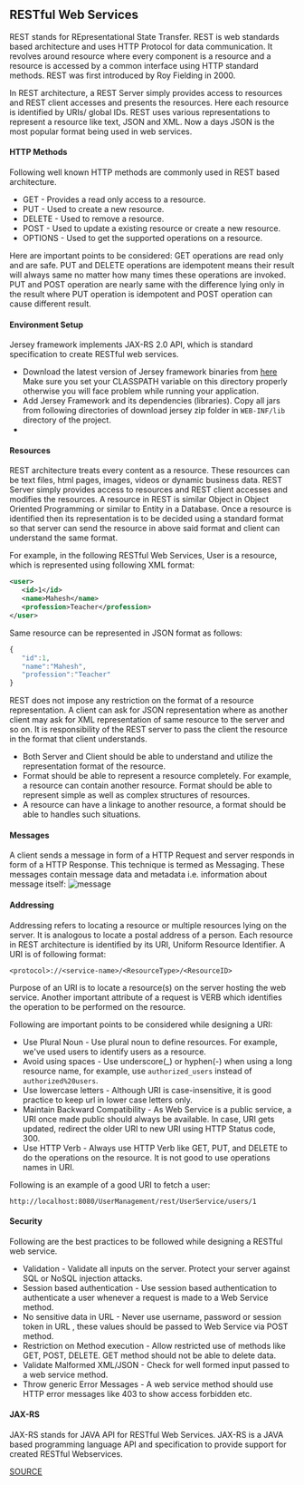 ## RESTful Web Services
REST stands for REpresentational State Transfer. REST is web standards based architecture and uses HTTP Protocol for data communication. It revolves around resource where every component is a resource and a resource is accessed by a common interface using HTTP standard methods. REST was first introduced by Roy Fielding in 2000. 

In REST architecture, a REST Server simply provides access to resources and REST client accesses and presents the resources. Here each resource is identified by URIs/ global IDs. REST uses various representations to represent a resource like text, JSON and XML. Now a days JSON is the most popular format being used in web services.

#### HTTP Methods
Following well known HTTP methods are commonly used in REST based architecture.
* GET - Provides a read only access to a resource.
* PUT - Used to create a new resource.
* DELETE - Used to remove a resource.
* POST - Used to update a existing resource or create a new resource.
* OPTIONS - Used to get the supported operations on a resource.

Here are important points to be considered:
GET operations are read only and are safe. PUT and DELETE operations are idempotent means their result will always same no matter how many times these operations are invoked. PUT and POST operation are nearly same with the difference lying only in the result where PUT operation is idempotent and POST operation can cause different result.

#### Environment Setup
Jersey framework implements JAX-RS 2.0 API, which is standard specification to create RESTful web services. 
* Download the latest version of Jersey framework binaries from [here](https://jersey.java.net/download.html) Make sure you set your CLASSPATH variable on this directory properly otherwise you will face problem while running your application.
* Add Jersey Framework and its dependencies (libraries). Copy all jars from following directories of download jersey zip folder in `WEB-INF/lib` directory of the project.
* 

#### Resources
REST architecture treats every content as a resource. These resources can be text files, html pages, images, videos or dynamic business data. REST Server simply provides access to resources and REST client accesses and modifies the resources. A resource in REST is similar Object in Object Oriented Programming or similar to Entity in a Database. Once a resource is identified then its representation is to be decided using a standard format so that server can send the resource in above said format and client can understand the same format.

For example, in the following RESTful Web Services, User is a resource, which is represented using following XML format:
```xml
<user>
   <id>1</id>
   <name>Mahesh</name>
   <profession>Teacher</profession>
</user>
```
Same resource can be represented in JSON format as follows:
```javascript
{
   "id":1,
   "name":"Mahesh",
   "profession":"Teacher"
}
```
REST does not impose any restriction on the format of a resource representation. A client can ask for JSON representation where as another client may ask for XML representation of same resource to the server and so on. It is responsibility of the REST server to pass the client the resource in the format that client understands.
* Both Server and Client should be able to understand and utilize the representation format of the resource.
* Format should be able to represent a resource completely. For example, a resource can contain another resource. Format should be able to represent simple as well as complex structures of resources.
* A resource can have a linkage to another resource, a format should be able to handles such situations.

#### Messages
A client sends a message in form of a HTTP Request and server responds in form of a HTTP Response. This technique is termed as Messaging. These messages contain message data and metadata i.e. information about message itself:
![message](https://cloud.githubusercontent.com/assets/13823751/13498043/df6b0222-e11d-11e5-9598-9d204de18298.jpg)

#### Addressing
Addressing refers to locating a resource or multiple resources lying on the server. It is analogous to locate a postal address of a person. Each resource in REST architecture is identified by its URI, Uniform Resource Identifier. A URI is of following format:
```
<protocol>://<service-name>/<ResourceType>/<ResourceID>
```
Purpose of an URI is to locate a resource(s) on the server hosting the web service. Another important attribute of a request is VERB which identifies the operation to be performed on the resource.

Following are important points to be considered while designing a URI:
* Use Plural Noun - Use plural noun to define resources. For example, we've used users to identify users as a resource.
* Avoid using spaces - Use underscore(_) or hyphen(-) when using a long resource name, for example, use `authorized_users` instead of `authorized%20users`.
* Use lowercase letters - Although URI is case-insensitive, it is good practice to keep url in lower case letters only.
* Maintain Backward Compatibility - As Web Service is a public service, a URI once made public should always be available. In case, URI gets updated, redirect the older URI to new URI using HTTP Status code, 300.
* Use HTTP Verb - Always use HTTP Verb like GET, PUT, and DELETE to do the operations on the resource. It is not good to use operations names in URI.

Following is an example of a good URI to fetch a user:
```
http://localhost:8080/UserManagement/rest/UserService/users/1
```

#### Security
Following are the best practices to be followed while designing a RESTful web service.
* Validation - Validate all inputs on the server. Protect your server against SQL or NoSQL injection attacks.
* Session based authentication - Use session based authentication to authenticate a user whenever a request is made to a Web Service method.
* No sensitive data in URL - Never use username, password or session token in URL , these values should be passed to Web Service via POST method.
* Restriction on Method execution - Allow restricted use of methods like GET, POST, DELETE. GET method should not be able to delete data.
* Validate Malformed XML/JSON - Check for well formed input passed to a web service method.
* Throw generic Error Messages - A web service method should use HTTP error messages like 403 to show access forbidden etc.

#### JAX-RS
JAX-RS stands for JAVA API for RESTful Web Services. JAX-RS is a JAVA based programming language API and specification to provide support for created RESTful Webservices.

[SOURCE](http://www.tutorialspoint.com/restful/index.htm)
